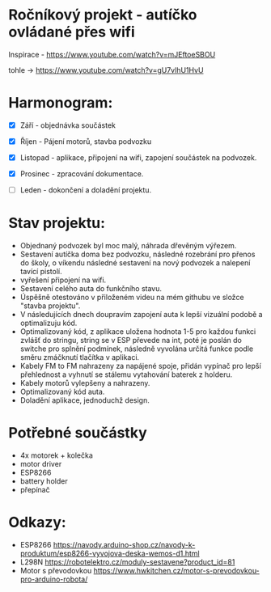 # Ročníkový projekt - autíčko ovládané přes wifi

Inspirace - https://www.youtube.com/watch?v=mJEftoeSBOU

tohle -> https://www.youtube.com/watch?v=gU7vlhU1HvU

# Harmonogram:
- [x] Září - objednávka součástek

- [x] Říjen - Pájení motorů, stavba podvozku

- [x] Listopad - aplikace, připojení na wifi, zapojení součástek na podvozek.

- [x] Prosinec - zpracování dokumentace.

- [ ] Leden - dokončení a doladění projektu.

# Stav projektu:
- Objednaný podvozek byl moc malý, náhrada dřevěným výřezem. 
- Sestavení autíčka doma bez podvozku, následné rozebrání pro přenos do školy, o víkendu následné sestavení na nový podvozek a nalepení     tavící pistolí. 
- vyřešení připojení na wifi.
- Sestavení celého auta do funkčního stavu.
- Úspěšně otestováno v přiloženém videu na mém githubu ve složce "stavba projektu". 
- V následujících dnech doupravím zapojení auta k lepší vizuální podobě a optimalizuju kód.
- Optimalizovaný kód, z aplikace uložena hodnota 1-5 pro každou funkci zvlášť do stringu, string se v ESP převede na int, poté je poslán      do switche pro splnění podmínek, následně vyvolána určitá funkce podle směru zmáčknutí tlačítka v aplikaci.
- Kabely FM to FM nahrazeny za napájené spoje, přidán vypínač pro lepší přehlednost a vyhnutí se stálemu vytahování baterek z holderu. 
- Kabely motorů vylepšeny a nahrazeny.
- Optimalizovaný kód auta.
- Doladění aplikace, jednoduchž design.


# Potřebné součástky
- 4x motorek + kolečka
- motor driver
- ESP8266
- battery holder 
- přepínač


# Odkazy: 
- ESP8266 https://navody.arduino-shop.cz/navody-k-produktum/esp8266-vyvojova-deska-wemos-d1.html
- L298N https://robotelektro.cz/moduly-sestavene?product_id=81
- Motor s převodovkou https://www.hwkitchen.cz/motor-s-prevodovkou-pro-arduino-robota/
